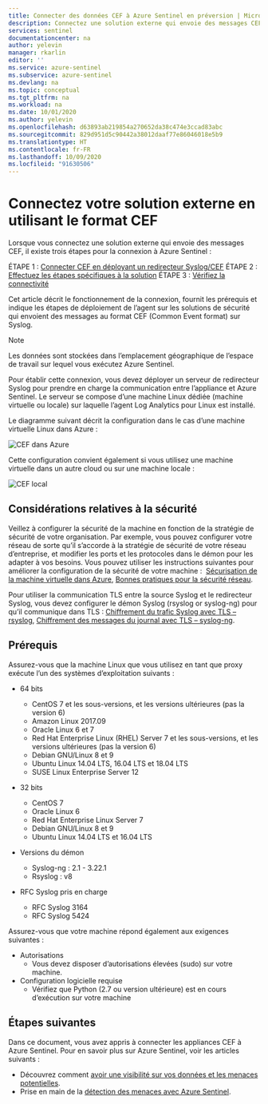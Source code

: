 ```yaml
---
title: Connecter des données CEF à Azure Sentinel en préversion | Microsoft Docs
description: Connectez une solution externe qui envoie des messages CEF (Common Event format) à Azure Sentinel en utilisant une machine Linux en tant que proxy.
services: sentinel
documentationcenter: na
author: yelevin
manager: rkarlin
editor: ''
ms.service: azure-sentinel
ms.subservice: azure-sentinel
ms.devlang: na
ms.topic: conceptual
ms.tgt_pltfrm: na
ms.workload: na
ms.date: 10/01/2020
ms.author: yelevin
ms.openlocfilehash: d63893ab219854a270652da38c474e3ccad83abc
ms.sourcegitcommit: 829d951d5c90442a38012daaf77e86046018e5b9
ms.translationtype: HT
ms.contentlocale: fr-FR
ms.lasthandoff: 10/09/2020
ms.locfileid: "91630506"
---
```

# <a name="connect-your-external-solution-using-common-event-format"></a>Connectez votre solution externe en utilisant le format CEF

Lorsque vous connectez une solution externe qui envoie des messages CEF, il existe trois étapes pour la connexion à Azure Sentinel :

ÉTAPE 1 : [Connecter CEF en déployant un redirecteur Syslog/CEF](connect-cef-agent.md) ÉTAPE 2 : [Effectuez les étapes spécifiques à la solution](connect-cef-solution-config.md) ÉTAPE 3 : [Vérifiez la connectivité](connect-cef-verify.md)

Cet article décrit le fonctionnement de la connexion, fournit les prérequis et indique les étapes de déploiement de l’agent sur les solutions de sécurité qui envoient des messages au format CEF (Common Event format) sur Syslog. 

> [!NOTE] 
> Les données sont stockées dans l’emplacement géographique de l’espace de travail sur lequel vous exécutez Azure Sentinel.

Pour établir cette connexion, vous devez déployer un serveur de redirecteur Syslog pour prendre en charge la communication entre l’appliance et Azure Sentinel.  Le serveur se compose d’une machine Linux dédiée (machine virtuelle ou locale) sur laquelle l’agent Log Analytics pour Linux est installé. 

Le diagramme suivant décrit la configuration dans le cas d’une machine virtuelle Linux dans Azure :

 ![CEF dans Azure](./media/connect-cef/cef-syslog-azure.png)

Cette configuration convient également si vous utilisez une machine virtuelle dans un autre cloud ou sur une machine locale : 

 ![CEF local](./media/connect-cef/cef-syslog-onprem.png)

## <a name="security-considerations"></a>Considérations relatives à la sécurité

Veillez à configurer la sécurité de la machine en fonction de la stratégie de sécurité de votre organisation. Par exemple, vous pouvez configurer votre réseau de sorte qu’il s’accorde à la stratégie de sécurité de votre réseau d’entreprise, et modifier les ports et les protocoles dans le démon pour les adapter à vos besoins. Vous pouvez utiliser les instructions suivantes pour améliorer la configuration de la sécurité de votre machine :  [Sécurisation de la machine virtuelle dans Azure](../virtual-machines/security-policy.md), [Bonnes pratiques pour la sécurité réseau](../security/fundamentals/network-best-practices.md).

Pour utiliser la communication TLS entre la source Syslog et le redirecteur Syslog, vous devez configurer le démon Syslog (rsyslog or syslog-ng) pour qu’il communique dans TLS : [Chiffrement du trafic Syslog avec TLS –rsyslog](https://www.rsyslog.com/doc/v8-stable/tutorials/tls_cert_summary.html), [Chiffrement des messages du journal avec TLS – syslog-ng](https://support.oneidentity.com/technical-documents/syslog-ng-open-source-edition/3.22/administration-guide/60#TOPIC-1209298).
 
## <a name="prerequisites"></a>Prérequis

Assurez-vous que la machine Linux que vous utilisez en tant que proxy exécute l’un des systèmes d’exploitation suivants :

- 64 bits
  - CentOS 7 et les sous-versions, et les versions ultérieures (pas la version 6)
  - Amazon Linux 2017.09
  - Oracle Linux 6 et 7
  - Red Hat Enterprise Linux (RHEL) Server 7 et les sous-versions, et les versions ultérieures (pas la version 6)
  - Debian GNU/Linux 8 et 9
  - Ubuntu Linux 14.04 LTS, 16.04 LTS et 18.04 LTS
  - SUSE Linux Enterprise Server 12
- 32 bits
   - CentOS 7
   - Oracle Linux 6
   - Red Hat Enterprise Linux Server 7
   - Debian GNU/Linux 8 et 9
   - Ubuntu Linux 14.04 LTS et 16.04 LTS
 
 - Versions du démon
   - Syslog-ng : 2.1 - 3.22.1
   - Rsyslog : v8
  
 - RFC Syslog pris en charge
   - RFC Syslog 3164
   - RFC Syslog 5424
 
Assurez-vous que votre machine répond également aux exigences suivantes : 
- Autorisations
    - Vous devez disposer d’autorisations élevées (sudo) sur votre machine. 
- Configuration logicielle requise
    - Vérifiez que Python (2.7 ou version ultérieure) est en cours d’exécution sur votre machine

## <a name="next-steps"></a>Étapes suivantes

Dans ce document, vous avez appris à connecter les appliances CEF à Azure Sentinel. Pour en savoir plus sur Azure Sentinel, voir les articles suivants :
- Découvrez comment [avoir une visibilité sur vos données et les menaces potentielles](quickstart-get-visibility.md).
- Prise en main de la [détection des menaces avec Azure Sentinel](tutorial-detect-threats.md).

